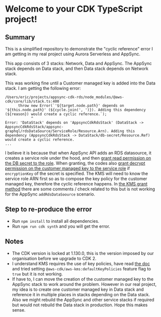 # Welcome to your CDK TypeScript project!

## Summary

This is a simplified repository to demonstrate the "cyclic reference" error I am getting in my real project using Aurora Serverless and AppSync.

This app consists of 3 stacks: Network, Data and AppSync. The AppSync stack depends on Data stack, and then Data stack depends on Network stack.

This was working fine until a Customer managed key is added into the Data stack. I am getting the following error:

```
/Users/eric/projects/appsync-cdk-rds/node_modules/@aws-cdk/core/lib/stack.ts:400
      throw new Error(`'${target.node.path}' depends on '${this.node.path}' (${cycle.join(', ')}). Adding this dependency (${reason}) would create a cyclic reference.`);
            ^
Error: 'DataStack' depends on 'AppsyncCdkRdsStack' (DataStack -> AppsyncCdkRdsStack/appsync-graphql/rdsDataSource/ServiceRole/Resource.Arn). Adding this dependency (AppsyncCdkRdsStack -> DataStack/db-secret/Resource.Ref) would create a cyclic reference.
...
```

I believe it is because that when AppSync API adds an RDS datasource, it creates a service role under the hood, and then [grant read permission on the DB secret to the role](https://github.com/aws/aws-cdk/blob/v1.130.0/packages/@aws-cdk/aws-appsync/lib/data-source.ts#L350). When granting, the codes also [grant decrypt permission on the customer managed key to the service role](https://github.com/aws/aws-cdk/blob/v1.130.0/packages/@aws-cdk/aws-secretsmanager/lib/secret.ts#L224-L229) if `encryptionKey` of the secret is specified. The KMS will need to know the service role ARN first so as to compose the key policy for the customer managed key, therefore the cyclic reference happens. In [the KMS grant method](https://github.com/aws/aws-cdk/blob/v1.130.0/packages/@aws-cdk/aws-kms/lib/key.ts#L141-L145) there are some comments / check related to this but is not working for the AppSync `addRdsDataSoource` scenario.

## Step to re-produce the error
* Run `npm install` to install all dependencies.
* Run `npm run cdk synth` and you will get the error.


## Notes
* The CDK version is locked at 1.130.0, this is the version imposed by our organisation before we upgrade to CDK 2.
* I understand KMS requires the use of key policies, have read [the doc](https://docs.aws.amazon.com/cdk/api/v1/docs/aws-kms-readme.html#key-policies) and tried setting `@aws-cdk/aws-kms:defaultKeyPolicies` feature flag to `true` but it is not working.
* If have to, I can move the creation of the customer managed key to the AppSync stack to work around the problem. However in our real project, my idea is to create one customer managed key in Data stack and reference it in multiple places in stacks depending on the Data stack. Also we might rebuild the AppSync and other service stacks if required but would not rebuild the Data stack in production. Hope this makes sense.